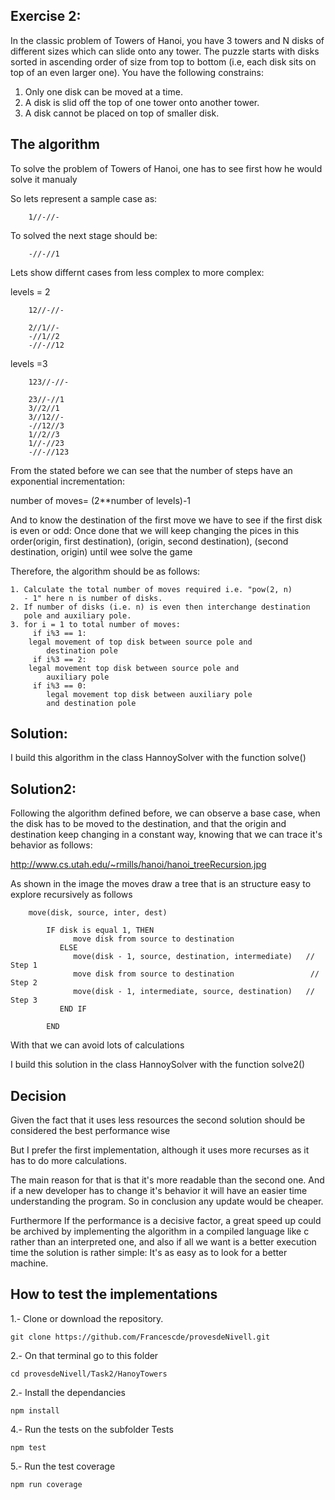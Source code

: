
## Exercise 2:
   
   
In the classic problem of Towers of Hanoi, you have 3 towers and N disks of different sizes which can slide onto any tower. The puzzle starts with disks sorted in ascending order of size from top to bottom (i.e, each disk sits on top of an even larger one). You have the following constrains:

1. Only one disk can be moved at a time.
2. A disk is slid off the top of one tower onto another tower.
3. A disk cannot be placed on top of smaller disk.

## The algorithm

To solve the problem of Towers of Hanoi, one has to see first how he would solve it manualy

So lets represent a sample case as:

        1//-//-
        
To solved the next stage should be:

        -//-//1
        
Lets show differnt cases from less complex to more complex:

levels = 2


        12//-//-
        
        2//1//-
        -//1//2
        -//-//12

levels =3

        123//-//-
        
        23//-//1
        3//2//1
        3//12//-
        -//12//3
        1//2//3
        1//-//23
        -//-//123
        

From the stated before we can see that the number of steps have an exponential incrementation:

number of moves= (2**number of levels)-1

And to know the destination of the first move we have to see if the first disk is even or odd:
Once done that we will keep changing the pices in this order(origin, first destination), (origin, second destination), (second destination, origin) until wee solve the game

Therefore, the algorithm should be as follows:
        
    1. Calculate the total number of moves required i.e. "pow(2, n)
       - 1" here n is number of disks.
    2. If number of disks (i.e. n) is even then interchange destination
       pole and auxiliary pole.
    3. for i = 1 to total number of moves:
         if i%3 == 1:
        legal movement of top disk between source pole and
            destination pole
         if i%3 == 2:
        legal movement top disk between source pole and
            auxiliary pole
         if i%3 == 0:
            legal movement top disk between auxiliary pole
            and destination pole
        

## Solution:


I build this algorithm in the class HannoySolver with the function solve()


## Solution2:

Following the algorithm defined before, we can observe a base case, when the disk has to be moved to the destination, and that the origin and destination keep changing in a constant way, knowing that we can trace it's behavior as follows:

http://www.cs.utah.edu/~rmills/hanoi/hanoi_treeRecursion.jpg

As shown in the image the moves draw a tree that is an structure easy to explore recursively as follows

        move(disk, source, inter, dest)
        
            IF disk is equal 1, THEN
                  move disk from source to destination
               ELSE
                  move(disk - 1, source, destination, intermediate)   // Step 1
                  move disk from source to destination                 // Step 2
                  move(disk - 1, intermediate, source, destination)   // Step 3
               END IF
               
            END
            
With that we can avoid lots of calculations

I build this solution in the class HannoySolver with the function solve2()

## Decision

Given the fact that it uses less resources the second solution should be considered  the best performance wise

But I prefer the first implementation, although it uses more recurses as it has to do more calculations.

The main reason for that is that it's more readable than the second one. And if a new developer has to change it's behavior it will have an easier time understanding the program. So in conclusion any update would be cheaper.

Furthermore If the performance is a decisive factor, a great speed up could be archived by implementing the algorithm in a compiled language like c rather than an interpreted one, and also if all we want is a better execution time the solution is rather simple: It's as easy as to look for a better machine.

## How to test the implementations

1.- Clone or download the repository.

    git clone https://github.com/Francescde/provesdeNivell.git

2.- On that terminal go to this folder

    cd provesdeNivell/Task2/HanoyTowers

2.- Install the dependancies

    npm install

4.- Run the tests on the subfolder Tests

    npm test

5.- Run the test coverage

    npm run coverage


